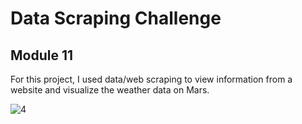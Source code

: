 # Data Scraping Challenge
## Module 11

For this project, I used data/web scraping to view information from a website and visualize the weather data on Mars.

![4](https://github.com/hdkronke/data-scraping-challenge/assets/117773492/00abd65a-c52a-4f9a-b16f-24a11f1ccc22)

